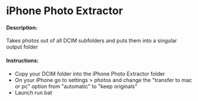 # iPhone Photo Extractor
#### Description:
Takes photos out of all DCIM subfolders and puts them into a singular output folder
#### Instructions:
* Copy your DCIM folder into the iPhone Photo Extractor folder
* On your iPhone go to settings > photos and change the "transfer to mac or pc" option from "automatic" to "keep originals"
* Launch run.bat